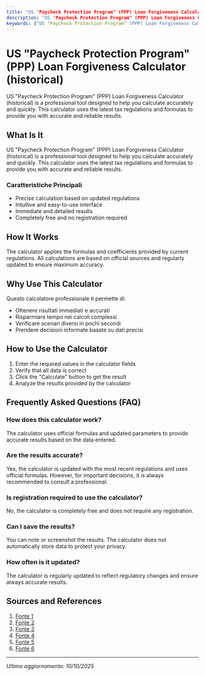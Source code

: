 ```yaml
---
title: "US "Paycheck Protection Program" (PPP) Loan Forgiveness Calculator (historical)"
description: "US "Paycheck Protection Program" (PPP) Loan Forgiveness Calculator (historical) is a professional tool designed to help you calculate accurately and quickly. This calculator uses the latest tax regulations and formulas to provide you with accurate and reliable results."
keywords: ["US "Paycheck Protection Program" (PPP) Loan Forgiveness Calculator (historical)", "calcolatore", "calcolo online"]
---
```


# US "Paycheck Protection Program" (PPP) Loan Forgiveness Calculator (historical)

US "Paycheck Protection Program" (PPP) Loan Forgiveness Calculator (historical) is a professional tool designed to help you calculate accurately and quickly. This calculator uses the latest tax regulations and formulas to provide you with accurate and reliable results.

## What Is It

US "Paycheck Protection Program" (PPP) Loan Forgiveness Calculator (historical) is a professional tool designed to help you calculate accurately and quickly. This calculator uses the latest tax regulations and formulas to provide you with accurate and reliable results.

### Caratteristiche Principali

- Precise calculation based on updated regulations
- Intuitive and easy-to-use interface
- Immediate and detailed results
- Completely free and no registration required

## How It Works

The calculator applies the formulas and coefficients provided by current regulations. All calculations are based on official sources and regularly updated to ensure maximum accuracy.

## Why Use This Calculator

Questo calcolatore professionale ti permette di:

- Ottenere risultati immediati e accurati
- Risparmiare tempo nei calcoli complessi
- Verificare scenari diversi in pochi secondi
- Prendere decisioni informate basate su dati precisi

## How to Use the Calculator

1. Enter the required values in the calculator fields
2. Verify that all data is correct
3. Click the "Calculate" button to get the result
4. Analyze the results provided by the calculator

## Frequently Asked Questions (FAQ)

### How does this calculator work?

The calculator uses official formulas and updated parameters to provide accurate results based on the data entered.

### Are the results accurate?

Yes, the calculator is updated with the most recent regulations and uses official formulas. However, for important decisions, it is always recommended to consult a professional.

### Is registration required to use the calculator?

No, the calculator is completely free and does not require any registration.

### Can I save the results?

You can note or screenshot the results. The calculator does not automatically store data to protect your privacy.

### How often is it updated?

The calculator is regularly updated to reflect regulatory changes and ensure always accurate results.

## Sources and References

1. [Fonte 1](https://www.paychex.com/business-loans/loan-forgiveness-estimator)
2. [Fonte 2](https://home.treasury.gov/policy-issues/coronavirus/assistance-for-small-businesses/paycheck-protection-program)
3. [Fonte 3](https://www.kitces.com/blog/paycheck-protection-program-ppp-loan-forgiveness-full-time-equivalent-employee-fte-employee-alternative-payroll-covered-period/)
4. [Fonte 4](https://www.bench.co/blog/operations/calculate-ppp-loan-amount)
5. [Fonte 5](https://pubs.aeaweb.org/doi/10.1257/jep.36.2.55)
6. [Fonte 6](https://home.treasury.gov/system/files/226/Job-Preservation-Effects-Paycheck-Protection-Program-Loans.pdf)

---

*Ultimo aggiornamento: 10/10/2025*
